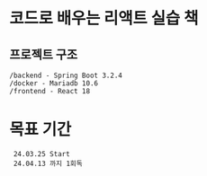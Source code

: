 # 코드로 배우는 리액트 실습 책

## 프로젝트 구조

```
/backend - Spring Boot 3.2.4
/docker - Mariadb 10.6
/frontend - React 18
```

# 목표 기간

```
 24.03.25 Start
 24.04.13 까지 1회독
```
